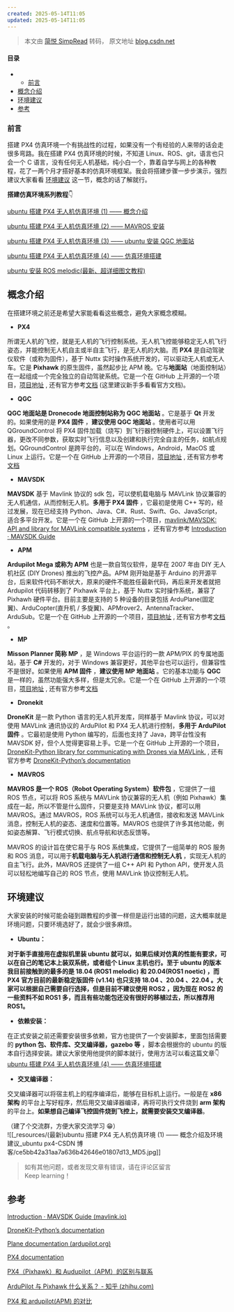 ```yaml
---
created: 2025-05-14T11:05
updated: 2025-05-14T11:05
---
```

> 本文由 [简悦 SimpRead](http://ksria.com/simpread/) 转码， 原文地址 [blog.csdn.net](https://blog.csdn.net/weixin_55944949/article/details/130848009?spm=1001.2014.3001.5502)

#### 目录

*   *   [前言](#_1)
*   [概念介绍](#_16)
*   [环境建议](#_50)
*   [参考](#_73)

### 前言

搭建 PX4 仿真环境一个有挑战性的过程，如果没有一个有经验的人来带的话会走很多弯路。我在搭建 PX4 仿真环境的时候，不知道 Linux、ROS、git，语言也只会一个 C 语言，没有任何无人机基础，纯小白一个，靠着自学与网上的各种教程，花了一两个月才搭好基本的仿真环境框架。我会将搭建步骤一步步演示，强烈建议大家看看 [环境建议](##%E7%8E%AF%E5%A2%83%E5%BB%BA%E8%AE%AE) 这一节，概念的话了解就行。

**搭建仿真环境系列教程**👇

[ubuntu 搭建 PX4 无人机仿真环境 (1) —— 概念介绍](https://blog.csdn.net/weixin_55944949/article/details/130848009?spm=1001.2014.3001.5502)

[ubuntu 搭建 PX4 无人机仿真环境 (2) —— MAVROS 安装](https://blog.csdn.net/weixin_55944949/article/details/130877689?spm=1001.2014.3001.5502)

[ubuntu 搭建 PX4 无人机仿真环境 (3) —— ubuntu 安装 QGC 地面站](https://blog.csdn.net/weixin_55944949/article/details/130895363?spm=1001.2014.3001.5502)

[ubuntu 搭建 PX4 无人机仿真环境 (4) —— 仿真环境搭建](https://blog.csdn.net/weixin_55944949/article/details/130895608?spm=1001.2014.3001.5501)

[ubuntu 安装 ROS melodic(最新、超详细图文教程)](https://blog.csdn.net/weixin_55944949/article/details/130468032?spm=1001.2014.3001.5502)

概念介绍
----

在搭建环境之前还是希望大家能看看这些概念，避免大家概念模糊。

*   **PX4**

所谓无人机的飞控，就是无人机的飞行控制系统。无人机飞控能够稳定无人机飞行姿态，并能控制无人机自主或半自主飞行，是无人机的大脑。而 **PX4** 是自动驾驶仪软件（或称为固件），基于 Nuttx 实时操作系统开发的，可以驱动无人机或无人车。它是 **Pixhawk** 的原生固件，虽然起步比 APM 晚。它与**地面站**（地面控制站）在一起组成一个完全独立的自动驾驶系统。它是一个在 GitHub 上开源的一个项目，[项目地址](https://github.com/PX4/PX4-Autopilot/) , 还有官方参考[文档](https://docs.px4.io/main/zh/) (这里建议新手多看看官方文档)。

*   **QGC**

**QGC 地面站是 Dronecode 地面控制站称为 QGC 地面站** 。它是基于 **Qt** 开发的。如果使用的是 **PX4 固件** ，**建议使用 QGC 地面站** 。使用者可以用 QGroundControl 将 PX4 固件加载（烧写）到飞行器控制硬件上，可以设置飞行器，更改不同参数，获取实时飞行信息以及创建和执行完全自主的任务，如航点规划。QGroundControl 是跨平台的，可以在 Windows，Android，MacOS 或 Linux 上运行。它是一个在 GitHub 上开源的一个项目，[项目地址](https://github.com/mavlink/qgroundcontrol) , 还有官方参考[文档](http://qgroundcontrol.com/)

*   **MAVSDK**

**MAVSDK** 基于 Mavlink 协议的 sdk 包，可以使机载电脑与 MAVLink 协议兼容的无人机通信，从而控制无人机。**多用于 PX4 固件** ，它最初是使用 C++ 写的，经过发展，现在已经支持 Python、Java、C#、Rust、Swift、Go、JavaScript，适合多平台开发。它是一个在 GitHub 上开源的一个项目，[mavlink/MAVSDK: API and library for MAVLink compatible systems](https://github.com/mavlink/MAVSDK) ，还有官方参考 [Introduction · MAVSDK Guide](https://mavsdk.mavlink.io/main/en/index.html)

*   **APM**

**Ardupilot Mega 或称为 APM** 也是一款自驾仪软件，是早在 2007 年由 DIY 无人机社区 (DIY Drones) 推出的飞控产品。APM 刚开始是基于 Arduino 的开源平台，后来软件代码不断状大，原来的硬件不能胜任最新代码，再后来开发者就把 Ardupilot 代码转移到了 Pixhawk 平台上，基于 Nuttx 实时操作系统，兼容了 Pixhawh 硬件平台。目前主要是支持的 5 种设备的目录包括 ArduPlane(固定翼)、ArduCopter(直升机 / 多旋翼)、APMrover2、AntennaTracker、ArduSub。它是一个在 GitHub 上开源的一个项目，[项目地址](https://github.com/ArduPilot/ardupilot) , 还有官方参考[文档](https://ardupilot.org/plane/docs/common-simulation.html) 。

*   **MP**

**Misson Planner 简称 MP** ，是 Windows 平台运行的一款 APM/PIX 的专属地面站，基于 **C#** 开发的，对于 Windows 兼容更好，其他平台也可以运行，但兼容性不是很好。如果使用 **APM 固件** ，**建议使用 MP 地面站** 。它的基本功能与 **QGC** 是一样的，虽然功能强大多样，但是太冗余。它是一个在 GitHub 上开源的一个项目，[项目地址](https://github.com/ArduPilot/MissionPlanner) , 还有官方参考[文档](https://ardupilot.org/planner/)

*   **Dronekit**

**DroneKit** 是一款 Python 语言的无人机开发库，同样基于 Mavlink 协议，可以对使用 MAVLink 通讯协议的 ArduPilot 和 PX4 无人机进行控制，**多用于 ArduPilot 固件** 。它最初是使用 Python 编写的，后面也支持了 Java，跨平台性没有 MAVSDK 好，但个人觉得更容易上手。它是一个在 GitHub 上开源的一个项目，[DroneKit-Python library for communicating with Drones via MAVLink.](https://github.com/dronekit/dronekit-python) , 还有官方参考 [DroneKit-Python’s documentation](https://dronekit-python.readthedocs.io/en/latest/)

*   **MAVROS**

**MAVROS 是一个 ROS（Robot Operating System）软件包** ，它提供了一组 ROS 节点，可以将 ROS 系统与 MAVLink 协议兼容的无人机（例如 Pixhawk）集成在一起，所以不管是什么固件，只要是支持 MAVLink 协议，都可以用 MAVROS。通过 MAVROS，ROS 系统可以与无人机通信，接收和发送 MAVLink 消息，控制无人机的姿态、速度和位置等。MAVROS 也提供了许多其他功能，例如姿态解算、飞行模式切换、航点导航和状态反馈等。

MAVROS 的设计旨在使它易于与 ROS 系统集成，它提供了一组简单的 ROS 服务和 ROS 消息，可以用于**机载电脑与无人机进行通信和控制无人机** ，实现无人机的自主飞行。此外，MAVROS 还提供了一组 C++ API 和 Python API，使开发人员可以轻松地编写自己的 ROS 节点，使用 MAVLink 协议控制无人机。

环境建议
----

大家安装的时候可能会碰到跟教程的步骤一样但是运行出错的问题，这大概率就是环境问题，只要环境选好了，就会少很多麻烦。

*   **Ubuntu：**

**对于新手直接用在虚拟机里装 ubuntu 就可以，如果后续对仿真的性能有要求，可以在自己的笔记本上装双系统，或者组个 Linux 主机也行。至于 ubuntu 的版本 我目前接触到的最多的是 18.04 (ROS1 melodic) 和 20.04(ROS1 noetic) ，而 PX4 官方目前的最新稳定版固件 (v1.14) 也只支持 18.04 、20.04 、22.04 。大家可以根据自己需要自行选择，但是目前不建议使用 ROS2 ，因为现在 ROS2 的一些资料不如 ROS1 多，而且有些功能包还没有很好的移植过去，所以推荐用 ROS1。**

*   **依赖安装：**

在正式安装之前还需要安装很多依赖，官方也提供了一个安装脚本，里面包括需要的 **python 包、软件库、交叉编译器，gazebo 等** ，脚本会根据你的 ubuntu 的版本自行选择安装。建议大家使用他提供的脚本就行，使用方法可以看这篇文章👇  
[ubuntu 搭建 PX4 无人机仿真环境 (4) —— 仿真环境搭建](https://blog.csdn.net/weixin_55944949/article/details/130895608?spm=1001.2014.3001.5501)

*   **交叉编译器：**

交叉编译器可以将宿主机上的程序编译后，能够在目标机上运行。一般是在 **x86 架构** 的平台上写好程序，然后用交叉编译器编译，再将可执行文件烧到 **arm 架构** 的平台上。**如果想自己编译飞控固件烧到飞控上，就需要安装交叉编译器**。

（建了个交流群，方便大家交流学习 😁）  
![[_resources/(最新)ubuntu 搭建 PX4 无人机仿真环境 (1) —— 概念介绍及环境建议_ubuntu px4-CSDN 博客/ce5bb42a31aa7a636b42646e01807d13_MD5.jpg]]

> 如有其他问题，或者发现文章有错误，请在评论区留言  
> Keep learning！

参考
--

[Introduction · MAVSDK Guide (mavlink.io)](https://mavsdk.mavlink.io/main/en/index.html)

[DroneKit-Python’s documentation](https://dronekit-python.readthedocs.io/en/latest/)

[Plane documentation (ardupilot.org)](https://ardupilot.org/plane/docs/common-simulation.html)

[PX4 documentation](https://docs.px4.io/main/zh/getting_started/px4_basic_concepts.html)

[PX4（Pixhawk）和 Audupilot（APM）的区别与联系](https://blog.csdn.net/KP1995/article/details/109008960?utm_medium=distribute.pc_relevant.none-task-blog-2~default~baidujs_baidulandingword~default-1-109008960-blog-112607407.pc_relevant_3mothn_strategy_and_data_recovery&spm=1001.2101.3001.4242.2&utm_relevant_index=3)

[ArduPilot 与 Pixhawk 什么关系？ - 知乎 (zhihu.com)](https://zhuanlan.zhihu.com/p/109639638)

[PX4 和 ardupilot(APM) 的对比](https://blog.csdn.net/sinat_16643223/article/details/107861365)